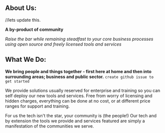 ## About Us:

//lets update this.

**A by-product of community**

_Raise the bar while remaining steadfast to your core business processes using open source and freely licensed tools and services_ 

## What We Do:
**We bring people and things together - first here at home and then into surrounding areas; business and public sector.** ```create github issue to get started```

We provide solutions usually reserved for enterprise and training so you can self deploy our new tools and services. Free from worry of licensing and hidden charges, everything can be done at no cost, or at different price ranges for support and training.

For us the tech isn't the star, your community is (the people!) Our tech and by extension the tools we provide and services featured are simply a manifestation of the communities we serve.
